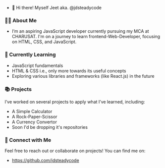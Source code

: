 - 👋 Hi there! Myself Jeet aka. @jdsteadycode
### 👨‍💻 About Me
- I’m an aspiring JavaScript developer currently pursuing my MCA at CHARUSAT. I'm on a journey to learn frontend-Web-Developer, focusing on HTML, CSS, and JavaScript.
### 🚀 Currently Learning
- JavaScript fundamentals
- HTML & CSS i.e., only more towards its useful concepts
- Exploring various libraries and frameworks (like React.js) in the future
### 📚 Projects
I’ve worked on several projects to apply what I’ve learned, including:
- A Simple Calculator
- A Rock-Paper-Scissor
- A Currency Convertor
- Soon I'd be dropping it's repositories
### 💬 Connect with Me
Feel free to reach out or collaborate on projects! You can find me on:
- https://github.com/jdsteadycode
  
<!---
jdsteadycode/jdsteadycode is a ✨ special ✨ repository because its `README.md` (this file) appears on your GitHub profile.
You can click the Preview link to take a look at your changes.
--->
